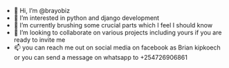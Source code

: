 - 👋 Hi, I’m @brayobiz
- 👀 I’m interested in python and django development
- 🌱 I’m currently brushing some crucial parts which I feel I should know
- 💞️ I’m looking to collaborate on various projects including yours if you are ready to invite me
- 📫 you can reach me out on social media on facebook as Brian kipkoech or you can send a message on whatsapp to +254726906861

<!---
brayobiz/brayobiz is a ✨ special ✨ repository because its `README.md` (this file) appears on your GitHub profile.
You can click the Preview link to take a look at your changes.
--->

